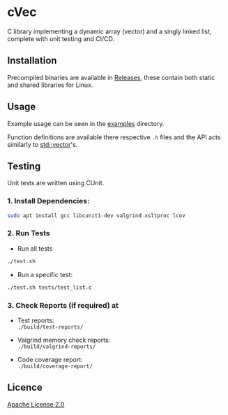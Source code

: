 # cVec

C library implementing a dynamic array (vector) and a singly linked list, complete with unit testing and CI/CD.

## Installation

Precompiled binaries are available in [Releases](https://github.com/jcbyte/cVec/releases), these contain both static and shared libraries for Linux.

## Usage

Example usage can be seen in the [examples](./examples) directory.

Function definitions are available there respective `.h` files and the API acts similarly to [std::vector](https://en.cppreference.com/w/cpp/container/vector#Member_functions)'s.

## Testing

Unit tests are written using CUnit.

### 1. Install Dependencies:
```bash
sudo apt install gcc libcunit1-dev valgrind xsltproc lcov
```
   
### 2. Run Tests

- Run all tests
```bash
./test.sh
```

- Run a specific test:
```bash
./test.sh tests/test_list.c
```
   
### 3. Check Reports (if required) at
- Test reports:  
  `./build/test-reports/`
  
- Valgrind memory check reports:  
  `./build/valgrind-reports/`
  
- Code coverage report:  
  `./build/coverage-report/`

## Licence

[Apache License 2.0](LICENSE)
